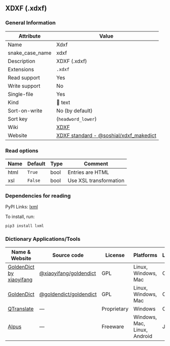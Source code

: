 ## XDXF (.xdxf)

### General Information

| Attribute       | Value                                                                                                          |
| --------------- | -------------------------------------------------------------------------------------------------------------- |
| Name            | Xdxf                                                                                                           |
| snake_case_name | xdxf                                                                                                           |
| Description     | XDXF (.xdxf)                                                                                                   |
| Extensions      | `.xdxf`                                                                                                        |
| Read support    | Yes                                                                                                            |
| Write support   | No                                                                                                             |
| Single-file     | Yes                                                                                                            |
| Kind            | 📝 text                                                                                                         |
| Sort-on-write   | No (by default)                                                                                                |
| Sort key        | (`headword_lower`)                                                                                             |
| Wiki            | [XDXF](https://en.wikipedia.org/wiki/XDXF)                                                                     |
| Website         | [XDXF standard - @soshial/xdxf_makedict](https://github.com/soshial/xdxf_makedict/tree/master/format_standard) |

### Read options

| Name | Default | Type | Comment                |
| ---- | ------- | ---- | ---------------------- |
| html | `True`  | bool | Entries are HTML       |
| xsl  | `False` | bool | Use XSL transformation |

### Dependencies for reading

PyPI Links: [lxml](https://pypi.org/project/lxml)

To install, run:

```sh
pip3 install lxml
```

### Dictionary Applications/Tools

| Name & Website                                                       | Source code                                                        | License     | Platforms                    | Language |
| -------------------------------------------------------------------- | ------------------------------------------------------------------ | ----------- | ---------------------------- | -------- |
| [GoldenDict by xiaoyifang](https://github.com/xiaoyifang/goldendict) | [@xiaoyifang/goldendict](https://github.com/xiaoyifang/goldendict) | GPL         | Linux, Windows, Mac          | C++      |
| [GoldenDict](http://goldendict.org/)                                 | [@goldendict/goldendict](https://github.com/goldendict/goldendict) | GPL         | Linux, Windows, Mac          | C++      |
| [QTranslate](https://quest-app.appspot.com/)                         | ―                                                                  | Proprietary | Windows                      | C++      |
| [Alpus](https://alpusapp.com/)                                       | ―                                                                  | Freeware    | Windows, Mac, Linux, Android | Java     |
